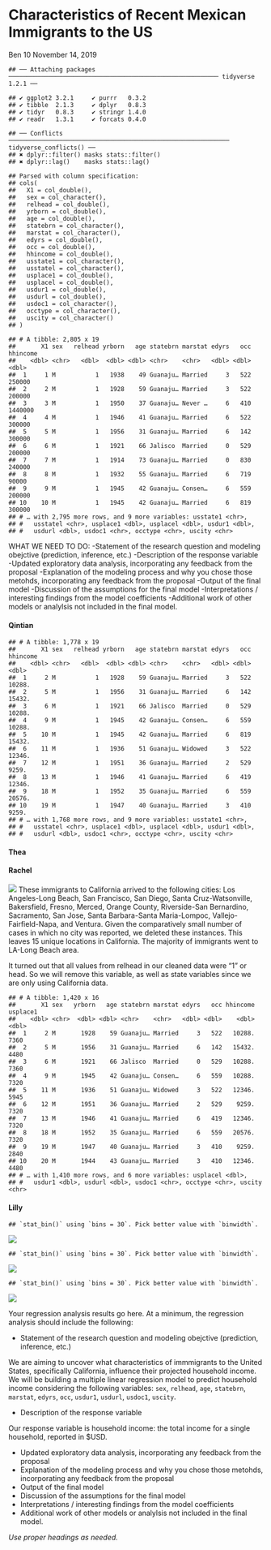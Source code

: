 Characteristics of Recent Mexican Immigrants to the US
================
Ben 10
November 14, 2019

    ## ── Attaching packages ────────────────────────────────────────────────────────── tidyverse 1.2.1 ──

    ## ✔ ggplot2 3.2.1     ✔ purrr   0.3.2
    ## ✔ tibble  2.1.3     ✔ dplyr   0.8.3
    ## ✔ tidyr   0.8.3     ✔ stringr 1.4.0
    ## ✔ readr   1.3.1     ✔ forcats 0.4.0

    ## ── Conflicts ───────────────────────────────────────────────────────────── tidyverse_conflicts() ──
    ## ✖ dplyr::filter() masks stats::filter()
    ## ✖ dplyr::lag()    masks stats::lag()

    ## Parsed with column specification:
    ## cols(
    ##   X1 = col_double(),
    ##   sex = col_character(),
    ##   relhead = col_double(),
    ##   yrborn = col_double(),
    ##   age = col_double(),
    ##   statebrn = col_character(),
    ##   marstat = col_character(),
    ##   edyrs = col_double(),
    ##   occ = col_double(),
    ##   hhincome = col_double(),
    ##   usstate1 = col_character(),
    ##   usstatel = col_character(),
    ##   usplace1 = col_double(),
    ##   usplacel = col_double(),
    ##   usdur1 = col_double(),
    ##   usdurl = col_double(),
    ##   usdoc1 = col_character(),
    ##   occtype = col_character(),
    ##   uscity = col_character()
    ## )

    ## # A tibble: 2,805 x 19
    ##       X1 sex   relhead yrborn   age statebrn marstat edyrs   occ hhincome
    ##    <dbl> <chr>   <dbl>  <dbl> <dbl> <chr>    <chr>   <dbl> <dbl>    <dbl>
    ##  1     1 M           1   1938    49 Guanaju… Married     3   522   250000
    ##  2     2 M           1   1928    59 Guanaju… Married     3   522   200000
    ##  3     3 M           1   1950    37 Guanaju… Never …     6   410  1440000
    ##  4     4 M           1   1946    41 Guanaju… Married     6   522   300000
    ##  5     5 M           1   1956    31 Guanaju… Married     6   142   300000
    ##  6     6 M           1   1921    66 Jalisco  Married     0   529   200000
    ##  7     7 M           1   1914    73 Guanaju… Married     0   830   240000
    ##  8     8 M           1   1932    55 Guanaju… Married     6   719    90000
    ##  9     9 M           1   1945    42 Guanaju… Consen…     6   559   200000
    ## 10    10 M           1   1945    42 Guanaju… Married     6   819   300000
    ## # … with 2,795 more rows, and 9 more variables: usstate1 <chr>,
    ## #   usstatel <chr>, usplace1 <dbl>, usplacel <dbl>, usdur1 <dbl>,
    ## #   usdurl <dbl>, usdoc1 <chr>, occtype <chr>, uscity <chr>

WHAT WE NEED TO DO: -Statement of the research question and modeling
obejctive (prediction, inference, etc.) -Description of the response
variable -Updated exploratory data analysis, incorporating any feedback
from the proposal -Explanation of the modeling process and why you chose
those metohds, incorporating any feedback from the proposal -Output of
the final model -Discussion of the assumptions for the final model
-Interpretations / interesting findings from the model coefficients
-Additional work of other models or analylsis not included in the final
model.

#### Qintian

    ## # A tibble: 1,778 x 19
    ##       X1 sex   relhead yrborn   age statebrn marstat edyrs   occ hhincome
    ##    <dbl> <chr>   <dbl>  <dbl> <dbl> <chr>    <chr>   <dbl> <dbl>    <dbl>
    ##  1     2 M           1   1928    59 Guanaju… Married     3   522   10288.
    ##  2     5 M           1   1956    31 Guanaju… Married     6   142   15432.
    ##  3     6 M           1   1921    66 Jalisco  Married     0   529   10288.
    ##  4     9 M           1   1945    42 Guanaju… Consen…     6   559   10288.
    ##  5    10 M           1   1945    42 Guanaju… Married     6   819   15432.
    ##  6    11 M           1   1936    51 Guanaju… Widowed     3   522   12346.
    ##  7    12 M           1   1951    36 Guanaju… Married     2   529    9259.
    ##  8    13 M           1   1946    41 Guanaju… Married     6   419   12346.
    ##  9    18 M           1   1952    35 Guanaju… Married     6   559   20576.
    ## 10    19 M           1   1947    40 Guanaju… Married     3   410    9259.
    ## # … with 1,768 more rows, and 9 more variables: usstate1 <chr>,
    ## #   usstatel <chr>, usplace1 <dbl>, usplacel <dbl>, usdur1 <dbl>,
    ## #   usdurl <dbl>, usdoc1 <chr>, occtype <chr>, uscity <chr>

#### Thea

#### Rachel

![](regression-analysis_files/figure-gfm/cities-1.png)<!-- --> These
immigrants to California arrived to the following cities: Los
Angeles-Long Beach, San Francisco, San Diego, Santa Cruz-Watsonville,
Bakersfield, Fresno, Merced, Orange County, Riverside-San Bernardino,
Sacramento, San Jose, Santa Barbara-Santa Maria-Lompoc,
Vallejo-Fairfield-Napa, and Ventura. Given the comparatively small
number of cases in which no city was reported, we deleted these
instances. This leaves 15 unique locations in California. The majority
of immigrants went to LA-Long Beach area.

It turned out that all values from relhead in our cleaned data were “1”
or head. So we will remove this variable, as well as state variables
since we are only using California data.

    ## # A tibble: 1,420 x 16
    ##       X1 sex   yrborn   age statebrn marstat edyrs   occ hhincome usplace1
    ##    <dbl> <chr>  <dbl> <dbl> <chr>    <chr>   <dbl> <dbl>    <dbl>    <dbl>
    ##  1     2 M       1928    59 Guanaju… Married     3   522   10288.     7360
    ##  2     5 M       1956    31 Guanaju… Married     6   142   15432.     4480
    ##  3     6 M       1921    66 Jalisco  Married     0   529   10288.     7360
    ##  4     9 M       1945    42 Guanaju… Consen…     6   559   10288.     7320
    ##  5    11 M       1936    51 Guanaju… Widowed     3   522   12346.     5945
    ##  6    12 M       1951    36 Guanaju… Married     2   529    9259.     7320
    ##  7    13 M       1946    41 Guanaju… Married     6   419   12346.     7320
    ##  8    18 M       1952    35 Guanaju… Married     6   559   20576.     7320
    ##  9    19 M       1947    40 Guanaju… Married     3   410    9259.     2840
    ## 10    20 M       1944    43 Guanaju… Married     3   410   12346.     4480
    ## # … with 1,410 more rows, and 6 more variables: usplacel <dbl>,
    ## #   usdur1 <dbl>, usdurl <dbl>, usdoc1 <chr>, occtype <chr>, uscity <chr>

#### Lilly

    ## `stat_bin()` using `bins = 30`. Pick better value with `binwidth`.

![](regression-analysis_files/figure-gfm/unnamed-chunk-2-1.png)<!-- -->

    ## `stat_bin()` using `bins = 30`. Pick better value with `binwidth`.

![](regression-analysis_files/figure-gfm/unnamed-chunk-4-1.png)<!-- -->

    ## `stat_bin()` using `bins = 30`. Pick better value with `binwidth`.

![](regression-analysis_files/figure-gfm/unnamed-chunk-4-2.png)<!-- -->

Your regression analysis results go here. At a minimum, the regression
analysis should include the following:

  - Statement of the research question and modeling obejctive
    (prediction, inference, etc.)

We are aiming to uncover what characteristics of immmigrants to the
United States, specifically California, influence their projected
household income. We will be building a multiple linear regression model
to predict household income considering the following variables: `sex`,
`relhead`, `age`, `statebrn`, `marstat`, `edyrs`, `occ`, `usdur1`,
`usdurl`, `usdoc1`, `uscity`.

  - Description of the response variable

Our response variable is household income: the total income for a single
household, reported in $USD.

  - Updated exploratory data analysis, incorporating any feedback from
    the proposal
  - Explanation of the modeling process and why you chose those metohds,
    incorporating any feedback from the proposal
  - Output of the final model
  - Discussion of the assumptions for the final model
  - Interpretations / interesting findings from the model coefficients
  - Additional work of other models or analylsis not included in the
    final model.

*Use proper headings as needed.*
